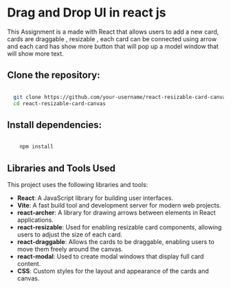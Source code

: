 #  Drag and Drop UI in react js

This Assignment is a made with React that allows users to add a new card, cards are draggable , resizable , each card can be connected using arrow and each card has show more button that will pop up a model window that will show more text.

## Clone the repository:

```bash

  git clone https://github.com/your-username/react-resizable-card-canvas.git
  cd react-resizable-card-canvas

```

## Install dependencies:

```bash

    npm install

```


## Libraries and Tools Used

This project uses the following libraries and tools:
- **React**: A JavaScript library for building user interfaces.
- **Vite**: A fast build tool and development server for modern web projects.
- **react-archer**: A library for drawing arrows between elements in React applications.
- **react-resizable**: Used for enabling resizable card components, allowing users to adjust the size of each card.
- **react-draggable**: Allows the cards to be draggable, enabling users to move them freely around the canvas.
- **react-modal**: Used to create modal windows that display full card content.
- **CSS**: Custom styles for the layout and appearance of the cards and canvas.



